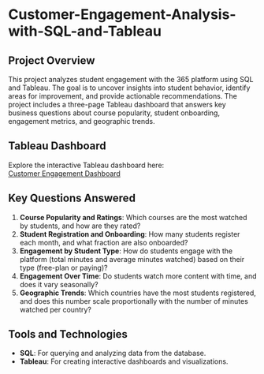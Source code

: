 # Customer-Engagement-Analysis-with-SQL-and-Tableau

## Project Overview
This project analyzes student engagement with the 365 platform using SQL and Tableau. The goal is to uncover insights into student behavior, identify areas for improvement, and provide actionable recommendations. The project includes a three-page Tableau dashboard that answers key business questions about course popularity, student onboarding, engagement metrics, and geographic trends.

## Tableau Dashboard
Explore the interactive Tableau dashboard here:  
[Customer Engagement Dashboard](https://public.tableau.com/app/profile/salaheddine.hammou/viz/CustomerEngagement_17417358647810/Overivew)

## Key Questions Answered
1. **Course Popularity and Ratings**: Which courses are the most watched by students, and how are they rated?
2. **Student Registration and Onboarding**: How many students register each month, and what fraction are also onboarded?
3. **Engagement by Student Type**: How do students engage with the platform (total minutes and average minutes watched) based on their type (free-plan or paying)?
4. **Engagement Over Time**: Do students watch more content with time, and does it vary seasonally?
5. **Geographic Trends**: Which countries have the most students registered, and does this number scale proportionally with the number of minutes watched per country?

## Tools and Technologies
- **SQL**: For querying and analyzing data from the database.
- **Tableau**: For creating interactive dashboards and visualizations.
